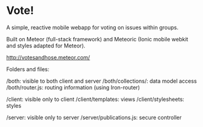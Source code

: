 # Vote!


A simple, reactive mobile webapp for voting on issues within groups.


Built on Meteor (full-stack framework) and Meteoric (Ionic mobile webkit and styles adapted for Meteor).


http://votesandhose.meteor.com/

Folders and files:

/both: visible to both client and server
	/both/collections/: data model access
	/both/router.js: routing information (using Iron-router)

/client: visible only to client
	/client/templates: views
	/client/stylesheets: styles

/server: visible only to server
	/server/publications.js: secure controller
